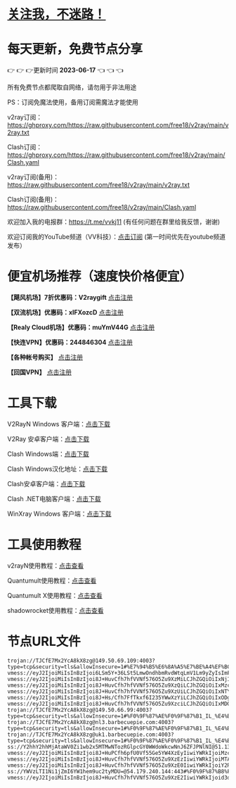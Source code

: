 # [关注我，不迷路！](https://github.com/login?return_to=https%3A%2F%2Fgithub.com%2Fw379740999)
# 每天更新，免费节点分享
:point_right: :point_right: :point_right:更新时间 **2023-06-17** :point_left: :point_left: :point_left:

所有免费节点都爬取自网络，请勿用于非法用途

PS：订阅免魔法使用，备用订阅需魔法才能使用

v2ray订阅：https://ghproxy.com/https://raw.githubusercontent.com/free18/v2ray/main/v2ray.txt

Clash订阅：https://ghproxy.com/https://raw.githubusercontent.com/free18/v2ray/main/Clash.yaml

v2ray订阅(备用)：https://raw.githubusercontent.com/free18/v2ray/main/v2ray.txt

Clash订阅(备用)：https://raw.githubusercontent.com/free18/v2ray/main/Clash.yaml

欢迎加入我的电报群：https://t.me/vvkj11
(有任何问题在群里给我反馈，谢谢)

欢迎订阅我的YouTube频道（VV科技）：[点击订阅](https://www.youtube.com/channel/UCqdGfxwYKrllrHv_Bc-9vAw?sub_confirmation=1)
(第一时间优先在youtube频道发布）

# 便宜机场推荐（速度快价格便宜）

**【飓风机场】7折优惠码：V2raygift** [点击注册](https://hurricanerelay.net/#/register?code=YYPj4pCJ)

**【双流机场】优惠码：xIFXozcD** [点击注册](https://sscurl.com/#/register?code=xIFXozcD)

**【Realy Cloud机场】优惠码：muYmV44G** [点击注册](https://relay.casa/#/register?code=muYmV44G)

**【快连VPN】优惠码：244846304**  [点击注册](https://pay.eradpd.xyz)

**【各种帐号购买】**  [点击注册](https://wandoukj.eu.org/)

**【回国VPN】** [点击注册](https://wandoukj.eu.org/)


# 工具下载

V2RayN Windows 客户端：[点击下载](https://github.com/2dust/v2rayN/releases)

V2Ray 安卓客户端：[点击下载](https://github.com/2dust/v2rayNG/releases)

Clash Windows端：[点击下载](https://github.com/Fndroid/clash_for_windows_pkg/releases)

Clash Windows汉化地址：[点击下载](https://drive.google.com/file/d/1hLY1pedrIxA1u8sEkPWnMLEsQawD0nvf/view?usp=sharing)

Clash安卓客户端：[点击下载](https://github.com/naicfeng/ClashRForAndroid/releases)

Clash .NET电脑客户端：[点击下载](https://github.com/ClashDotNetFramework/experimental-clash/releases)

WinXray Windows 客户端：[点击下载](https://github.com/TheMRLL/WinXray/releases)

# 工具使用教程

v2rayN使用教程：[点击查看](https://youtu.be/MvJwoEo6-JU)

Quantumult使用教程：[点击查看](https://youtu.be/qCkjLMPKygw)

Quantumult X使用教程：[点击查看](https://youtu.be/ghZLHPEGfVc)

shadowrocket使用教程：[点击查看](https://youtu.be/kGKKr6WTrJc)

# 节点URL文件
```
trojan://TJCfE7Mx2YcA8kX8zg@149.50.69.109:4003?type=tcp&security=tls&allowInsecure=1#%E7%94%B5%E6%8A%A5%E7%BE%A4%EF%BC%9At.me%2Fvvkj11
vmess://eyJ2IjoiMiIsInBzIjoi6LSm5Y+36LSt5LmwOndhbmRvdWtqLmV1Lm9yZyIsImFkZCI6IjE5Mi43NC4yMjguMTg4IiwicG9ydCI6NDI4NTcsImlkIjoiIiwiYWlkIjowLCJuZXQiOiJ0Y3AiLCJ0bHMiOiIifQ==
vmess://eyJ2IjoiMiIsInBzIjoi8J+HuvCfh7hfVVNf576O5Zu9XzMiLCJhZGQiOiIxNjIuMTU5LjIzLjE1IiwicG9ydCI6MjA5NiwiaWQiOiJmMzg3YTBhZi00YjcwLTRhNDAtZTJjMy0yZjIyNDcyZGYwY2IiLCJhaWQiOjAsInNjeSI6ImF1dG8iLCJuZXQiOiJ3cyIsImhvc3QiOiJ4MS55bGtzMDEuZXUub3JnIiwicGF0aCI6Ii9ibHVlMDEiLCJ0bHMiOiJ0bHMifQ==
vmess://eyJ2IjoiMiIsInBzIjoi8J+HuvCfh7hfVVNf576O5Zu9XzQiLCJhZGQiOiIxMzcuMTc1LjMuMjI1IiwicG9ydCI6NTMwNDIsImlkIjoiNDE4MDQ4YWYtYTI5My00Yjk5LTliMGMtOThjYTM1ODBkZDI0IiwiYWlkIjo2NCwic2N5IjoiYXV0byIsIm5ldCI6InRjcCIsInRscyI6IiJ9
vmess://eyJ2IjoiMiIsInBzIjoi8J+HuvCfh7hfVVNf576O5Zu9XzUiLCJhZGQiOiIxNTYuMjI1LjY3LjIyMyIsInBvcnQiOjQ5ODIzLCJpZCI6ImViZWMyYWRmLWU5NDAtNDQ2Zi1iZWQ0LWQ4YzkxMTQzYjU0YSIsImFpZCI6NjQsInNjeSI6ImF1dG8iLCJuZXQiOiJ0Y3AiLCJ0bHMiOiIifQ==
vmess://eyJ2IjoiMiIsInBzIjoi8J+Hs/Cfh7FfTkxf6I235YWwXzYiLCJhZGQiOiIxODguMTE0Ljk2LjEzMCIsInBvcnQiOjIwODMsImlkIjoiM2FiZTQwZDAtZGJlMS00ODFhLTk0MjctOWY0ZDhjNjQ2ZDM0IiwiYWlkIjowLCJzY3kiOiJhdXRvIiwibmV0Ijoid3MiLCJob3N0IjoieDEueWxrczAxLmV1Lm9yZyIsInBhdGgiOiIvYmx1ZSIsInRscyI6InRscyJ9
vmess://eyJ2IjoiMiIsInBzIjoi8J+HuvCfh7hfVVNf576O5Zu9XzciLCJhZGQiOiIxMDQuMjUuMTAzLjExMCIsInBvcnQiOjIwOTYsImlkIjoiZjM4N2EwYWYtNGI3MC00YTQwLWUyYzMtMmYyMjQ3MmRmMGNiIiwiYWlkIjowLCJzY3kiOiJhdXRvIiwibmV0Ijoid3MiLCJob3N0IjoieDEueWxrczAxLmV1Lm9yZyIsInBhdGgiOiIvYmx1ZTAxIiwidGxzIjoidGxzIn0=
trojan://TJCfE7Mx2YcA8kX8zg@149.50.66.99:4003?type=tcp&security=tls&allowInsecure=1#%F0%9F%87%AE%F0%9F%87%B1_IL_%E4%BB%A5%E8%89%B2%E5%88%97_8
trojan://TJCfE7Mx2YcA8kX8zg@nl3.barbecuepie.com:4003?type=tcp&security=tls&allowInsecure=1#%F0%9F%87%AE%F0%9F%87%B1_IL_%E4%BB%A5%E8%89%B2%E5%88%97_9
trojan://TJCfE7Mx2YcA8kX8zg@uk1.barbecuepie.com:4003?type=tcp&security=tls&allowInsecure=1#%F0%9F%87%AE%F0%9F%87%B1_IL_%E4%BB%A5%E8%89%B2%E5%88%97_10
ss://Y2hhY2hhMjAtaWV0Zi1wb2x5MTMwNTozRGlpcGY0WWdoWkcwNnJ6ZFJPNlNI@51.132.13.37:36238#%F0%9F%87%AC%F0%9F%87%A7_GB_%E8%8B%B1%E5%9B%BD_11
vmess://eyJ2IjoiMiIsInBzIjoi8J+HuPCfh6pfU0Vf55Ge5YW4XzEyIiwiYWRkIjoiMzcuMTIwLjIwOS4xMjUiLCJwb3J0Ijo0OTk4MiwiaWQiOiJkYzBjZjIyZC1lMzVjLTRiNzctODkyNC05NzdmNjg0NDkwOWIiLCJhaWQiOjY0LCJzY3kiOiJhdXRvIiwibmV0IjoidGNwIiwidGxzIjoiIn0=
vmess://eyJ2IjoiMiIsInBzIjoi8J+HuvCfh7hfVVNf576O5Zu9XzEzIiwiYWRkIjoiMTA0LjI1LjM2LjY5IiwicG9ydCI6MjA4MywiaWQiOiIzYWJlNDBkMC1kYmUxLTQ4MWEtOTQyNy05ZjRkOGM2NDZkMzQiLCJhaWQiOjAsInNjeSI6ImF1dG8iLCJuZXQiOiJ3cyIsImhvc3QiOiJ4MS55bGtzMDEuZXUub3JnIiwicGF0aCI6Ii9ibHVlIiwidGxzIjoidGxzIn0=
vmess://eyJ2IjoiMiIsInBzIjoi8J+HuvCfh7hfVVNf576O5Zu9XzE0IiwiYWRkIjoiY2RuanMuY29tIiwicG9ydCI6NDQzLCJpZCI6IjJGMDk0ODQ1LUUyQkQtRUJGNy1ERUI3LTk5NTk5MjQzNkZBRiIsImFpZCI6MCwic2N5IjoiYXV0byIsIm5ldCI6IndzIiwiaG9zdCI6IkthbnNhcy5rb3RpY2suc2l0ZSIsInBhdGgiOiIvc3BlZWR0ZXN0IiwidGxzIjoidGxzIn0=
ss://YWVzLTI1Ni1jZmI6YW1hem9uc2tyMDU=@54.179.240.144:443#%F0%9F%87%B8%F0%9F%87%AC_SG_%E6%96%B0%E5%8A%A0%E5%9D%A1_15
vmess://eyJ2IjoiMiIsInBzIjoi8J+HuvCfh7hfVVNf576O5Zu9XzE2IiwiYWRkIjoid3d3Lm5vaWNlLmlkIiwicG9ydCI6NDQzLCJpZCI6IjVlYmZhZjcyLTg5MDItNGQ1NS1hM2MyLTdhZThmYmUyZjhlZSIsImFpZCI6MCwic2N5IjoiYXV0byIsIm5ldCI6IndzIiwiaG9zdCI6ImR5bmFtaWMtc2cyYi5vYmZzLnh5eiIsInBhdGgiOiIvd29ycnlmcmVlIiwidGxzIjoidGxzIn0=
```
